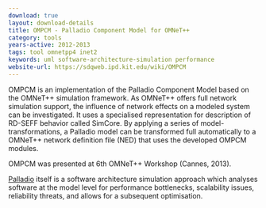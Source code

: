 ```yaml
---
download: true
layout: download-details
title: OMPCM - Palladio Component Model for OMNeT++
category: tools
years-active: 2012-2013
tags: tool omnetpp4 inet2
keywords: uml software-architecture-simulation performance
website-url: https://sdqweb.ipd.kit.edu/wiki/OMPCM
---
```


OMPCM is an implementation of the Palladio Component Model based on the OMNeT++
simulation framework. As OMNeT++ offers full network simulation support, the
influence of network effects on a modeled system can be investigated. It uses a
specialised representation for description of RD-SEFF behavior called SimCore.
By applying a series of model-transformations, a Palladio model can be
transformed full automatically to a OMNeT++ network definition file (NED) that
uses the developed OMPCM modules.

OMPCM was presented at 6th OMNeT++ Workshop (Cannes, 2013).

[Palladio](https://palladio-simulator.com) itself is a software architecture simulation
approach which analyses software at the model level for performance bottlenecks,
scalability issues, reliability threats, and allows for a subsequent
optimisation.
